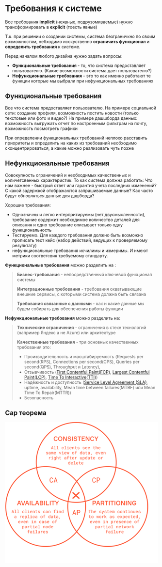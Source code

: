 # Требования к системе
Все требования **implicit** (неявные, подрузомиваемые) нужно трансформировать в **explicit** (тоесть явные)

Т.к. при решении о создании системы, система безграничкно по своим возможностям, небходимо исскуственно **ограничить функционал** и **определить требования** к системе.

Перед началом любого дизайна нужно задать вопросы:

- **Функциональные требования** - то, что система предоставляет пользователю. (Какие возможности система дает пользователю?)
- **Нефункциональные требования** - это то как именно работают те функции которые мы выбрали при нефункциональных требованиях

## Функциональные требования
Все что система предоставляет пользователю.
На примере социальной сети: создание профиля, возможность постить новости (только текстовые или фото и видео?)
На примере дашшборда данных: возможность выгружать отчет по настроенным фильтрам на почту, возможность посмотреть графики

При определении функциональных требований неплохо расставить приоритеты и определить на каких из требований необходимо сконцентрироваться, а какие можно реализовать чуть позже 

## Нефункциональные требования
Совокупность ограничений и необходимых качественных и количетсвенных характеристик.
То как система должна работать:
Что нам важнее - быстрый ответ или гарантия учета последних изменений?
С какой задержкой отображаются запрашиваемые данные?
Как часто будут обновляться данные для дашборда?


Хорошие требования:
- Однозначны и легко интерпритируемы (нет двусмысленности), требование содержит необходимое количество деталей для описания и одно требование описывает только одну функциональность
- Тестируемо. Для каждого требования должно быть возможно прописать тест кейс (набор действий, ведущих к проверяемому результату)
- нефункциональные требования исчилимы и измеримы. И имеют метрики соответсвия требуемому стандарту.


**Функциональные требования** можно разделить на :
> **Бизнес-требования** - непосредственный ключевой функционал системы
> 
> **Интеграционные требования** - требования охватывающие внешние сервисы, с которыми система должна быть связана
> 
> **Требования связанные с данными** - как и какие данные мы будем собирать для обеспечения работы функции


**Нефункциональные требования** можно разделить на:
>**Технические ограничения** - ограничения в стеке технологий (например Яндекс а не Azure) или архитектуре
>
>**Качественные требования** - три основных качественных требования это: 
>- Производительность и масштабируемость (Requests per second(RPS), Connections per second(CPS), Queries per second(QPS), Throughput и Latency), 
>- Отзывчивость ([First Contentful Paint(FCP)](https://web.dev/fcp/),  [Largest Contentful Paint(LCP)](https://web.dev/lcp/), [Time To Interactive(TTI)](https://web.dev/tti/))
>- Надёжность и доступность ([Service Level Agreement (SLA)](https://www.atlassian.com/itsm/service-request-management/slas), uptime, availability, Mean time between failures(MTBF) или Mean Time To Repair(MTTR))
>- Безопасность


## Cap теорема

![theorem](../picture/cap_theorem_image.png)